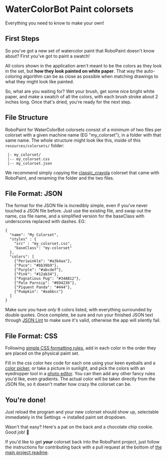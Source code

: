 # WaterColorBot Paint colorsets
Everything you need to know to make your own!

## First Steps
So you've got a new set of watercolor paint that RoboPaint doesn't know about?
First you've got to paint a swatch!

All colors shown in the application aren't meant to be the colors as they look
in the set, but **how they look painted on white paper**. That way the
auto-coloring algorithm can be as close as possible when matching drawings to
what they might look like painted.

So, what are you waiting for? Wet your brush, get some nice bright white paper,
and make a swatch of all the colors, with each brush stroke about 2 inches long.
Once that's dried, you're ready for the next step.

## File Structure
RoboPaint for WaterColorBot colorsets consist of a minimum of two files per
colorset with a given machine name (EG "my_colorset"), in a folder with that
same name. The whole structure might look like this, inside of this
`resources/colorsets/` folder:

```
 |- my_colorset/
 |-- my_colorset.css
 |-- my_colorset.json
```

We recommend simply copying the [classic_crayola](classic_crayola) colorset that
came with RoboPaint, and renaming the folder and the two files.

## File Format: JSON
The format for the JSON file is incredibly simple, even if you've never touched
a JSON file before. Just use the existing file, and swap out the name, css file
name, and a simplified version for the baseClass with underscores replaced with
dashes. EG:

```
{
  "name": "My Colorset",
  "styles" : {
    "src" : "my_colorset.css",
    "baseClass": "my-colorset"
  },
  "colors": [
    {"Periwinkle": "#a3b4aa"},
    {"Puce": "#bb39b9"},
    {"Purple": "#abcdef"},
    {"Pink": "#12ab34"},
    {"Pugnatious Pug": "#34AB12"},
    {"Pale Parnsip": "#694236"},
    {"Piquent Panda": "#444"},
    {"Pumpkin": "#aabbcc"}
  ]
}
```

Make sure you have *only* 8 colors listed, with everything surrounded by double
quotes. Once complete, be sure and run your finished JSON text through
[JSON Lint](http://jsonlint.org) to make sure it's valid, otherwise the app will
silently fail.

## File Format: CSS
Following
[simple CSS formatting rules](http://www.w3schools.com/css/css_syntax.asp),
add in each color in the order they are placed on the physical paint set.

Fill in the css color hex code for each one using your keen eyeballs and a
[color picker](http://www.colorpicker.com/), or take a picture in sunlight, and
pick the colors with an eyedropper tool in a
[photo editor](http://www.gimp.org/). You can then add any other fancy rules
you'd like, even gradients. The actual color will be taken directly from the
JSON file, so it doesn't matter how crazy the colorset can be.

## You're done!
Just reload the program and your new colorset should show up, selectable
immediately in the Settings -> installed paint set dropdown.

Wasn't that easy? Here's a pat on the back and a chocolate chip cookie. Good job!
:cookie:

If you'd like to get ***your*** colorset back into the RoboPaint project,
just follow the instructions for contributing back with a pull request at the
bottom of [the main project readme](https://github.com/evil-mad/robopaint).